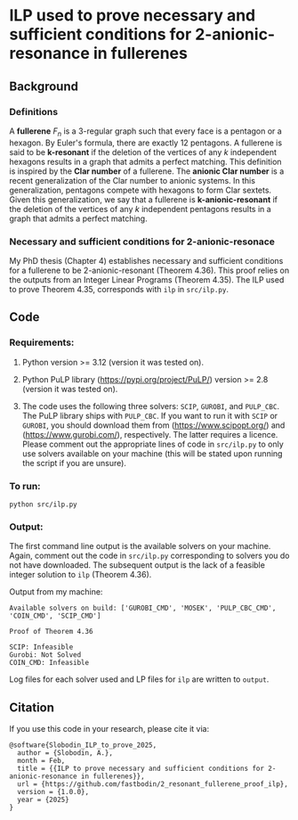 # ILP used to prove necessary and sufficient conditions for 2-anionic-resonance in fullerenes

## Background

### Definitions

A **fullerene** $F_n$ is a 3-regular graph such that every face is a pentagon
or a hexagon. By Euler's formula, there are exactly 12 pentagons. A fullerene
is said to be **k-resonant** if the deletion of the vertices of any $k$
independent hexagons results in a graph that admits a perfect
matching. This definition is inspired by the **Clar number** of a fullerene.
The **anionic Clar number** is a recent generalization of the Clar number to
anionic systems. In this generalization, pentagons compete with hexagons to
form Clar sextets. Given this generalization, we say that a fullerene is
**k-anionic-resonant** if the deletion of the vertices of any $k$ independent
pentagons results in a graph that admits a perfect matching.

### Necessary and sufficient conditions for 2-anionic-resonace

My PhD thesis (Chapter 4) establishes necessary and sufficient conditions for a
fullerene to be 2-anionic-resonant (Theorem 4.36). This proof relies on the
outputs from an Integer Linear Programs (Theorem 4.35). The ILP used to prove
Theorem 4.35, corresponds with `ilp` in `src/ilp.py`. 

## Code

### Requirements:

1. Python version >= 3.12 (version it was tested on).

2. Python PuLP library (https://pypi.org/project/PuLP/) version >= 2.8 (version
   it was tested on).

3. The code uses the following three solvers: `SCIP`, `GUROBI`, and `PULP_CBC`.
   The PuLP library ships with `PULP_CBC`. If you want to run it with `SCIP` or
`GUROBI`, you should download them from (https://www.scipopt.org/) and
(https://www.gurobi.com/), respectively. The latter requires a licence. Please
comment out the appropriate lines of code in `src/ilp.py` to only use solvers
available on your machine (this will be stated upon running the script if you
are unsure).

### To run:

```
python src/ilp.py
```

### Output:

The first command line output is the available solvers on your machine. Again,
comment out the code in `src/ilp.py` corresponding to solvers you do not have
downloaded. The subsequent output is the lack of a feasible integer solution to
`ilp` (Theorem 4.36).

Output from my machine:

```
Available solvers on build: ['GUROBI_CMD', 'MOSEK', 'PULP_CBC_CMD', 'COIN_CMD', 'SCIP_CMD']

Proof of Theorem 4.36

SCIP: Infeasible
Gurobi: Not Solved
COIN_CMD: Infeasible
```

Log files for each solver used and LP files for `ilp` are written to `output`.

## Citation
If you use this code in your research, please cite it via:

```
@software{Slobodin_ILP_to_prove_2025,
  author = {Slobodin, A.},
  month = Feb,
  title = {{ILP to prove necessary and sufficient conditions for 2-anionic-resonance in fullerenes}},
  url = {https://github.com/fastbodin/2_resonant_fullerene_proof_ilp},
  version = {1.0.0},
  year = {2025}
}
```

